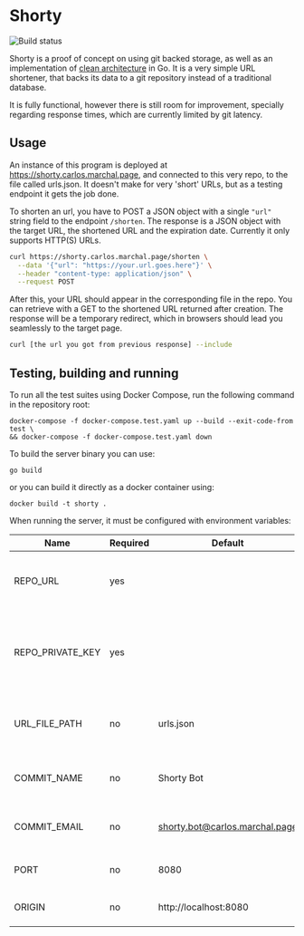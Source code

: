 # Shorty

![Build status](https://github.com/carlos-marchal/shorty/actions/workflows/main.yaml/badge.svg)

Shorty is a proof of concept on using git backed storage, as well as an
implementation of [clean architecture](https://blog.cleancoder.com/uncle-bob/2012/08/13/the-clean-architecture.html) 
in Go. It is a very simple URL shortener, that backs its data to a git
repository instead of a traditional database.

It is fully functional, however there is still room for improvement, specially
regarding response times, which are currently limited by git latency.

## Usage

An instance of this program is deployed at https://shorty.carlos.marchal.page,
and connected to this very repo, to the file called urls.json. It doesn't make 
for very 'short' URLs, but as a testing endpoint it gets the job done.

To shorten an url, you have to POST a JSON object with a single `"url"` string
field to the endpoint `/shorten`. The response is a JSON object with the
target URL, the shortened URL and the expiration date. Currently it only
supports HTTP(S) URLs.

```bash
curl https://shorty.carlos.marchal.page/shorten \
  --data '{"url": "https://your.url.goes.here"}' \
  --header "content-type: application/json" \
  --request POST
```

After this, your URL should appear in the corresponding file in the repo. You
can retrieve with a GET to the shortened URL returned after creation. The
response will be a temporary redirect, which in browsers should lead you
seamlessly to the target page.

```bash
curl [the url you got from previous response] --include
```

## Testing, building and running

To run all the test suites using Docker Compose, run the following command in
the repository root:

```
docker-compose -f docker-compose.test.yaml up --build --exit-code-from test \
&& docker-compose -f docker-compose.test.yaml down
```

To build the server binary you can use:

```
go build
```

or you can build it directly as a docker container using:

```
docker build -t shorty .
```

When running the server, it must be configured with environment variables:

| Name                | Required | Default                        | Description                                                    |
| ------------------- | -------- | ------------------------------ | -------------------------------------------------------------- |
| REPO_URL            | yes      |                                | An ssh URL to a git repo used to store the data                |
| REPO_PRIVATE_KEY    | yes      |                                | A PEM encoded private key with permission to push to the repo  |
| URL_FILE_PATH       | no       | urls.json                      | The file where to store the URLs in the repo                   |
| COMMIT_NAME         | no       | Shorty Bot                     | The commit author name of the bot                              |
| COMMIT_EMAIL        | no       | shorty.bot@carlos.marchal.page | The commit author email of the bot                             |
| PORT                | no       | 8080                           | The port on which to listen                                    |
| ORIGIN              | no       | http://localhost:8080          | The origin to use in responses                               |

